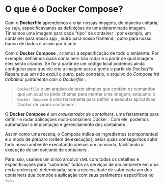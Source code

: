 # O que é o Docker Compose?
Com o **Dockerfile** aprendemos a criar nossas imagens, de maneira unitária, ou seja, especificávamos as definições de uma determinada imagem. Tínhamos uma imagem para cada "tipo" de container , por exemplo, um container para nosso app , outro para nosso frontend , outro para nosso banco de dados e assim por diante.

Com o **Docker Compose** , criamos a especificação de todo o ambiente. Por exemplo, definimos quais containers irão rodar e a partir de qual imagem eles serão criados. Se for a partir de um código local podemos ainda configurar para que ele crie a imagem para a gente a partir do *Dockerfile* . Repare que *um não exclui o outro*, pelo contrário, o arquivo do *Compose irá trabalhar juntamente com o Dockerfile* .

> `Dockerfile` é um arquivo de texto simples que contém os comandos que um usuário pode chamar para montar uma imagem, enquanto o `Docker Compose` é uma ferramenta para definir e executar aplicativos *Docker* de vários containers .

O **Docker Compose** *é um orquestrador de containers*, uma ferramenta para definir e rodar aplicações multi-containers Docker . Com ele, podemos automatizar a implantação e gerenciamento dos containers .

Assim como uma receita, o Compose indica os ingredientes (componentes) e o modo de preparo (ordem de execução), pelos quais conseguimos subir todo nosso ambiente executando apenas um comando, facilitando a execução de um conjunto de containers .

Para isso, usamos um único arquivo `YAML` com todos os detalhes e especificações para "subirmos" todos os serviços de um ambiente em uma certa ordem pré-determinada, sem a necessidade de subir cada um dos containers que compõe a aplicação com seus parâmetros específicos no `run` .
